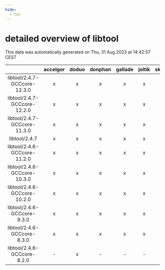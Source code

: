 ```yaml
---
hide:
  - toc
---
```


detailed overview of libtool
============================


This data was automatically generated on Thu, 31 Aug 2023 at 14:42:57 CEST  

| |accelgor|doduo|donphan|gallade|joltik|skitty|swalot|victini|
| :---: | :---: | :---: | :---: | :---: | :---: | :---: | :---: | :---: |
|libtool/2.4.7-GCCcore-12.3.0|x|x|x|x|x|x|x|x|
|libtool/2.4.7-GCCcore-12.2.0|x|x|x|x|x|x|x|x|
|libtool/2.4.7-GCCcore-11.3.0|x|x|x|x|x|x|x|x|
|libtool/2.4.7|x|x|x|x|x|x|x|x|
|libtool/2.4.6-GCCcore-11.2.0|x|x|x|x|x|x|x|x|
|libtool/2.4.6-GCCcore-10.3.0|x|x|x|x|x|x|x|x|
|libtool/2.4.6-GCCcore-10.2.0|x|x|x|x|x|x|x|x|
|libtool/2.4.6-GCCcore-9.3.0|x|x|x|x|x|x|x|x|
|libtool/2.4.6-GCCcore-8.3.0|x|x|x|x|x|x|x|x|
|libtool/2.4.6-GCCcore-8.2.0|-|x|-|-|-|-|x|-|
